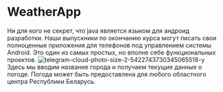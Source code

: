 # WeatherApp
Ни для кого не секрет, что java является языком для андроид разработки. Наши выпускники по окончанию курса могут писать свои полноценные приложения для телефонов под управлением системы Andrоid. Это один из самых простых, но вполне себе функциональных проектов.
![telegram-cloud-photo-size-2-5422743730345065518-y](https://user-images.githubusercontent.com/110235713/182206672-aa807fe0-3fb9-402e-9c83-1bfa68031c62.jpg)
Здесь мы вводим название города и получаем текущие данные о погоде. Погода может быть предоставлена для любого областного центра Республики Беларусь.
